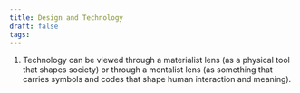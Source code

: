 ```yaml
---
title: Design and Technology
draft: false
tags:
---
```

1. Technology can be viewed through a materialist lens (as a physical tool that shapes society) or through a mentalist lens (as something that carries symbols and codes that shape human interaction and meaning).